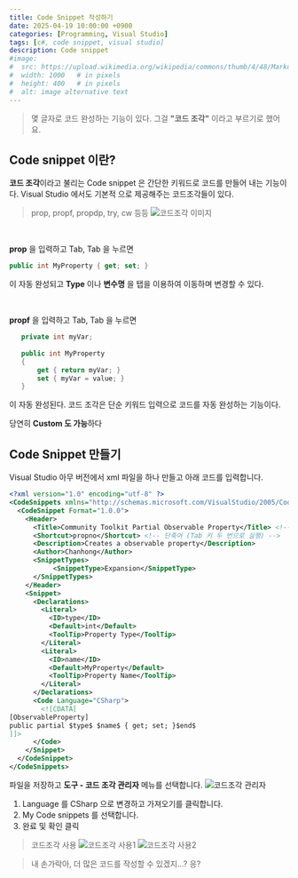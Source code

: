 ```yaml
---
title: Code Snippet 작성하기
date: 2025-04-19 10:00:00 +0900
categories: [Programming, Visual Studio]
tags: [c#, code snippet, visual studio]
description: Code snippet
#image:
#  src: https://upload.wikimedia.org/wikipedia/commons/thumb/4/48/Markdown-mark.svg/1200px-Markdown-mark.svg.png
#  width: 1000   # in pixels
#  height: 400   # in pixels
#  alt: image alternative text
---
```

> 몇 글자로 코드 완성하는 기능이 있다. 그걸 **"코드 조각"** 이라고 부르기로 했어요.

## Code snippet 이란?
**코드 조각**이라고 불리는 Code snippet 은 간단한 키워드로 코드를 만들어 내는 기능이다. Visual Studio 에서도 기본적 으로 제공해주는 코드조각들이 있다.
> prop, propf, propdp, try, cw 등등
![코드조각 이미지](https://i.ibb.co/zHxqcHZs/image.png)

<br>

**prop** 을 입력하고 Tab, Tab 을 누르면

```cs
public int MyProperty { get; set; }
```
이 자동 완성되고 **Type** 이나 **변수명** 을 탭을 이용하여 이동하며 변경할 수 있다.

<br>

**propf** 을 입력하고 Tab, Tab 을 누르면

```cs
   private int myVar;
   
   public int MyProperty
   {
       get { return myVar; }
       set { myVar = value; }
   }
```

이 자동 완성된다. 
코드 조각은 단순 키워드 입력으로 코드를 자동 완성하는 기능이다.

당연히 **Custom 도 가능**하다

## Code Snippet 만들기
Visual Studio 아무 버전에서 xml 파일을 하나 만들고 아래 코드를 입력합니다.
```xml
<?xml version="1.0" encoding="utf-8" ?>
<CodeSnippets xmlns="http://schemas.microsoft.com/VisualStudio/2005/CodeSnippet">
  <CodeSnippet Format="1.0.0">
    <Header>
      <Title>Community Toolkit Partial Observable Property</Title> <!-- 스니펫 이름 -->
      <Shortcut>propno</Shortcut> <!-- 단축어 (Tab 키 두 번으로 실행) -->
      <Description>Creates a observable property</Description>
      <Author>Chanhong</Author>
      <SnippetTypes>
           <SnippetType>Expansion</SnippetType>
      </SnippetTypes>
    </Header>
    <Snippet>
      <Declarations>
		<Literal>
          <ID>type</ID>
          <Default>int</Default>
          <ToolTip>Property Type</ToolTip>
        </Literal>
        <Literal>
          <ID>name</ID>
          <Default>MyProperty</Default>
          <ToolTip>Property Name</ToolTip>
        </Literal>
      </Declarations>
      <Code Language="CSharp">
        <![CDATA[
[ObservableProperty]
public partial $type$ $name$ { get; set; }$end$
]]>
      </Code>
    </Snippet>
  </CodeSnippet>
</CodeSnippets>
```
파일을 저장하고 **도구 - 코드 조각 관리자** 메뉴를 선택합니다.
![코드조각 관리자](https://i.ibb.co/hxG0fM3M/image.png)

1. Language 를 CSharp 으로 변경하고 가져오기를 클릭합니다.
2. My Code snippets 를 선택합니다.
3. 완료 및 확인 클릭

> 코드조각 사용
![코드조각 사용1](https://i.ibb.co/HLXx1hjW/image.png)
![코드조각 사용2](https://i.ibb.co/CsJtFfLr/image.png)

> 내 손가락아, 더 많은 코드를 작성할 수 있겠지...? 응?

